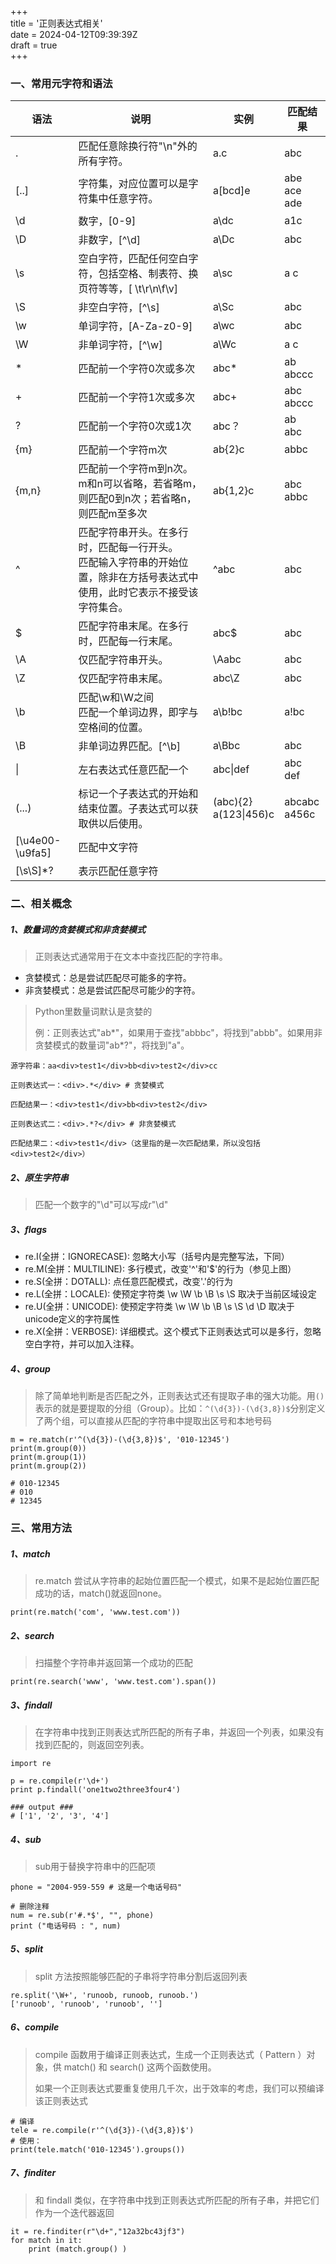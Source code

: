 +++  
title = '正则表达式相关'  
date = 2024-04-12T09:39:39Z  
draft = true  
+++

### 一、常用元字符和语法

| 语法            | 说明                                                         | 实例                       | 匹配结果              |
| --------------- | ------------------------------------------------------------ | -------------------------- | --------------------- |
| .               | 匹配任意除换行符"\n"外的所有字符。                           | a.c                        | abc                   |
| [..]            | 字符集，对应位置可以是字符集中任意字符。                     | a[bcd]e                    | abe<br />ace<br />ade |
| \d              | 数字，[0-9]                                                  | a\dc                       | a1c                   |
| \D              | 非数字，[^\d\]                                               | a\Dc                       | abc                   |
| \s              | 空白字符，匹配任何空白字符，包括空格、制表符、换页符等等，[ \t\r\n\f\v] | a\sc                       | a c                   |
| \S              | 非空白字符，[^\s\]                                           | a\Sc                       | abc                   |
| \w              | 单词字符，[A-Za-z0-9]                                        | a\wc                       | abc                   |
| \W              | 非单词字符，[^\w\]                                           | a\Wc                       | a c                   |
| *               | 匹配前一个字符0次或多次                                      | abc*                       | ab<br />abccc         |
| +               | 匹配前一个字符1次或多次                                      | abc+                       | abc<br />abccc        |
| ?               | 匹配前一个字符0次或1次                                       | abc？                      | ab<br />abc           |
| {m}             | 匹配前一个字符m次                                            | ab{2}c                     | abbc                  |
| {m,n}           | 匹配前一个字符m到n次。<br />m和n可以省略，若省略m，则匹配0到n次；若省略n，则匹配m至多次 | ab{1,2}c                   | abc<br />abbc         |
| ^               | 匹配字符串开头。在多行时，匹配每一行开头。<br />匹配输入字符串的开始位置，除非在方括号表达式中使用，此时它表示不接受该字符集合。 | ^abc                       | abc                   |
| $               | 匹配字符串末尾。在多行时，匹配每一行末尾。                   | abc$                       | abc                   |
| \A              | 仅匹配字符串开头。                                           | \Aabc                      | abc                   |
| \Z              | 仅匹配字符串末尾。                                           | abc\Z                      | abc                   |
| \b              | 匹配\w和\W之间<br />匹配一个单词边界，即字与空格间的位置。   | a\b!bc                     | a!bc                  |
| \B              | 非单词边界匹配。\[^\b\]                                      | a\Bbc                      | abc                   |
| \|              | 左右表达式任意匹配一个                                       | abc\|def                   | abc<br />def          |
| (...)           | 标记一个子表达式的开始和结束位置。子表达式可以获取供以后使用。 | (abc){2}<br />a(123\|456)c | abcabc<br />a456c     |
| [\u4e00-\u9fa5] | 匹配中文字符                                                 |                            |                       |
| [\s\S]*?        | 表示匹配任意字符                                             |                            |                       |

### 二、相关概念

##### 1、数量词的贪婪模式和非贪婪模式

> 正则表达式通常用于在文本中查找匹配的字符串。

* 贪婪模式：总是尝试匹配尽可能多的字符。
* 非贪婪模式：总是尝试匹配尽可能少的字符。

> Python里数量词默认是贪婪的
>
> 例：正则表达式"ab*"，如果用于查找"abbbc"，将找到"abbb"。如果用非贪婪模式的数量词"ab\*?"，将找到"a"。

```
源字符串：aa<div>test1</div>bb<div>test2</div>cc 

正则表达式一：<div>.*</div> # 贪婪模式

匹配结果一：<div>test1</div>bb<div>test2</div> 

正则表达式二：<div>.*?</div> # 非贪婪模式

匹配结果二：<div>test1</div>（这里指的是一次匹配结果，所以没包括<div>test2</div>） 
```

##### 2、原生字符串

> 匹配一个数字的"\\d"可以写成r"\d"

##### 3、flags

-   re.I(全拼：IGNORECASE): 忽略大小写（括号内是完整写法，下同）
-   re.M(全拼：MULTILINE): 多行模式，改变'^'和'$'的行为（参见上图）
-   re.S(全拼：DOTALL): 点任意匹配模式，改变'.'的行为
-   re.L(全拼：LOCALE): 使预定字符类 \w \W \b \B \s \S 取决于当前区域设定
-   re.U(全拼：UNICODE): 使预定字符类 \w \W \b \B \s \S \d \D 取决于unicode定义的字符属性
-   re.X(全拼：VERBOSE): 详细模式。这个模式下正则表达式可以是多行，忽略空白字符，并可以加入注释。

##### 4、group

> 除了简单地判断是否匹配之外，正则表达式还有提取子串的强大功能。用`()`表示的就是要提取的分组（Group）。比如：`^(\d{3})-(\d{3,8})$`分别定义了两个组，可以直接从匹配的字符串中提取出区号和本地号码 

```
m = re.match(r'^(\d{3})-(\d{3,8})$', '010-12345')
print(m.group(0))
print(m.group(1))
print(m.group(2))

# 010-12345
# 010
# 12345
```

### 三、常用方法

##### 1、match

>  re.match 尝试从字符串的起始位置匹配一个模式，如果不是起始位置匹配成功的话，match()就返回none。 

```
print(re.match('com', 'www.test.com'))
```

##### 2、search

>   扫描整个字符串并返回第一个成功的匹配 

```
print(re.search('www', 'www.test.com').span()) 
```

##### 3、findall

>  在字符串中找到正则表达式所匹配的所有子串，并返回一个列表，如果没有找到匹配的，则返回空列表。 

```
import re
 
p = re.compile(r'\d+')
print p.findall('one1two2three3four4')
 
### output ###
# ['1', '2', '3', '4']
```

##### 4、sub

>  sub用于替换字符串中的匹配项 

```
phone = "2004-959-559 # 这是一个电话号码"
 
# 删除注释
num = re.sub(r'#.*$', "", phone)
print ("电话号码 : ", num)
```

##### 5、split

>  split 方法按照能够匹配的子串将字符串分割后返回列表 

```
re.split('\W+', 'runoob, runoob, runoob.')
['runoob', 'runoob', 'runoob', '']
```

##### 6、compile

>  compile 函数用于编译正则表达式，生成一个正则表达式（ Pattern ）对象，供 match() 和 search() 这两个函数使用。 
>
>  如果一个正则表达式要重复使用几千次，出于效率的考虑，我们可以预编译该正则表达式 

```
# 编译
tele = re.compile(r'^(\d{3})-(\d{3,8})$')
# 使用：
print(tele.match('010-12345').groups())
```

##### 7、finditer

>  和 findall 类似，在字符串中找到正则表达式所匹配的所有子串，并把它们作为一个迭代器返回 

```
it = re.finditer(r"\d+","12a32bc43jf3") 
for match in it: 
    print (match.group() )
```
